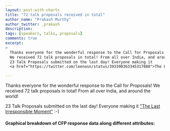```yaml
---
layout: post-with-charts
title: "72 talk proposals received in total"
author_name: "Prakash Murthy"
author_twitter: _prakash
description:
tags: [speakers, talks, proposals]
comments: true
excerpt:
>
  Thanks everyone for the wonderful response to the Call for Proposals! 
  We received 72 talk proposals in total! From all over India, and around the world!
  23 Talk Proposals submitted on the last day! Everyone making it 
  <a href="https://twitter.com/leenasn/status/393390363345317888">The Last Irresponsible Moment</a> :-)

---
```


Thanks everyone for the wonderful response to the Call for Proposals! 
We received 72 talk proposals in total! 
From all over India, and around the world!

23 Talk Proposals submitted on the last day! Everyone making it 
["The Last Irresponsible Moment"](https://twitter.com/leenasn/status/393390363345317888) :-)


#### Graphical breakdown of CFP response data along different attributes:
